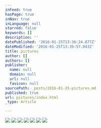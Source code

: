 ```yaml
---
inFeed: true
hasPage: true
inNav: true
inLanguage: null
starred: false
keywords: []
description: ''
datePublished: '2016-01-25T13:36:24.877Z'
dateModified: '2016-01-25T13:35:57.043Z'
title: pictures
author: []
authors: []
publisher:
  name: null
  domain: null
  url: null
  favicon: null
sourcePath: _posts/2016-01-25-pictures.md
published: true
url: pictures/index.html
_type: Article

---
```

![](https://the-grid-user-content.s3-us-west-2.amazonaws.com/1b2fb78d-0efe-429b-96f0-5df99172c468.jpg)
![](https://the-grid-user-content.s3-us-west-2.amazonaws.com/60efd6ac-9a0b-4799-8814-45a1d104db53.jpg)
![](https://the-grid-user-content.s3-us-west-2.amazonaws.com/d3478dd7-937d-46e4-ba4b-02a52d914115.jpg)
![](https://the-grid-user-content.s3-us-west-2.amazonaws.com/408f617d-ba2c-4785-8f87-9d6df242070d.jpg)
![](https://the-grid-user-content.s3-us-west-2.amazonaws.com/faee6e1a-439e-4f1a-997f-cc100535539c.jpg)
![](https://the-grid-user-content.s3-us-west-2.amazonaws.com/40699456-39f8-4919-990e-e13f9fad9ecb.jpg)
![](https://the-grid-user-content.s3-us-west-2.amazonaws.com/a75755c2-3618-4ed4-83ff-b1ca5a851ebc.jpg)